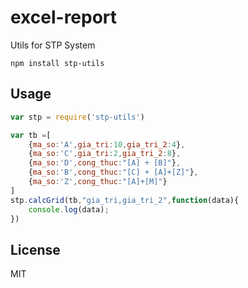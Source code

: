 # excel-report

Utils for STP System

```
npm install stp-utils
```

## Usage

``` js
var stp = require('stp-utils')

var tb =[
	{ma_so:'A',gia_tri:10,gia_tri_2:4},
	{ma_so:'C',gia_tri:2,gia_tri_2:8},
	{ma_so:'D',cong_thuc:"[A] + [B]"},
	{ma_so:'B',cong_thuc:"[C] + [A]+[Z]"},
	{ma_so:'Z',cong_thuc:"[A]+[M]"}
]
stp.calcGrid(tb,"gia_tri,gia_tri_2",function(data){
	console.log(data);
})
```
## License

MIT
